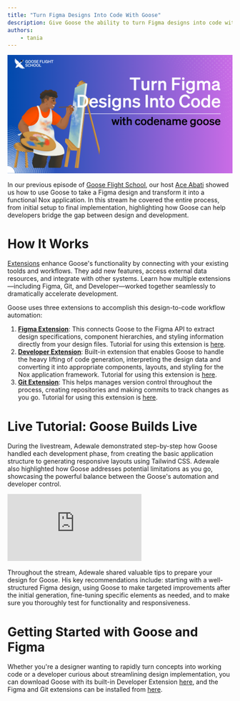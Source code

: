 ```yaml
---
title: "Turn Figma Designs Into Code With Goose"
description: Give Goose the ability to turn Figma designs into code with the Figma extension.
authors: 
    - tania
---
```


![blog cover](goosefigma.png)

</div>

In our previous episode of [Goose Flight School](https://www.youtube.com/playlist?list=PLyMFt_U2IX4s1pMaidir5P4lSfjUK6Nzm), our host [Ace Abati](https://www.linkedin.com/in/acekyd/) showed us how to use Goose to take a Figma design and transform it into a functional Nox application. In this stream he covered the entire process, from initial setup to final implementation, highlighting how Goose can help developers bridge the gap between design and development.

<!--truncate-->

# How It Works
[Extensions](https://block.github.io/goose/docs/getting-started/using-extensions) enhance Goose's functionality by connecting with your existing toolds and workflows. They add new features, access external data resources, and integrate with other systems. Learn how multiple extensions—including Figma, Git, and Developer—worked together seamlessly to dramatically accelerate development. 

Goose uses three extensions to accomplish this design-to-code workflow automation:
1. **[Figma Extension](https://github.com/hapins/figma-mcp#readme)**: This connects Goose to the Figma API to extract design specifications, component hierarchies, and styling information directly from your design files. Tutorial for using this extension is [here](https://block.github.io/goose/docs/tutorials/figma-mcp).
2. **[Developer Extension](https://github.com/block/goose/tree/main/crates/goose-mcp/src/developer)**: Built-in extension that enables Goose to handle the heavy lifting of code generation, interpreting the design data and converting it into appropriate components, layouts, and styling for the Nox application framework. Tutorial for using this extension is [here](https://block.github.io/goose/docs/tutorials/developer-mcp).
3. **[Git Extension](https://github.com/modelcontextprotocol/servers/tree/main/src/git)**: This helps manages version control throughout the process, creating repositories and making commits to track changes as you go. Tutorial for using this extension is [here](https://block.github.io/goose/docs/tutorials/github-mcp).

# Live Tutorial: Goose Builds Live
During the livestream, Adewale demonstrated step-by-step how Goose handled each development phase, from creating the basic application structure to generating responsive layouts using Tailwind CSS. Adewale also highlighted how Goose addresses potential limitations as you go, showcasing the powerful balance between the Goose's automation and developer control.

<iframe class="aspect-ratio" src="https://www.youtube.com/embed/_9t_N9zKwKM?si=r3e1MkrjS-f2AvkI" title="YouTube video player" frameborder="0" allow="accelerometer; autoplay; clipboard-write; encrypted-media; gyroscope; picture-in-picture; web-share" referrerpolicy="strict-origin-when-cross-origin" allowfullscreen></iframe>

Throughout the stream, Adewale shared valuable tips to prepare your design for Goose. His key recommendations include: starting with a well-structured Figma design, using Goose to make targeted improvements after the initial generation, fine-tuning specific elements as needed, and to make sure you thoroughly test for functionality and responsiveness.

# Getting Started with Goose and Figma
Whether you're a designer wanting to rapidly turn concepts into working code or a developer curious about streamlining design implementation, you can download Goose with its built-in Developer Extension [here](https://block.github.io/goose/docs/getting-started/installation), and the Figma and Git extensions can be installed from [here](https://block.github.io/goose/v1/extensions/).

<head>
  <meta property="og:title" content="Goose Flight School: Turn Figma Designs Into Code With Goose" />
  <meta property="og:type" content="article" />
  <meta property="og:url" content="https://block.github.io/goose/blog/2025/03/12/goose-figma-mcp" />
  <meta property="og:description" content="Give Goose the ability to turn Figma designs into code with the Figma extension." />
  <meta property="og:image" content="https://block.github.io/goose/assets/images/goosefigma.png" />
  <meta name="twitter:card" content="summary_large_image" />
  <meta property="twitter:domain" content="block.github.io/goose" />
  <meta name="twitter:title" content="Goose Flight School: Turn Figma Designs Into Code With Goose" />
  <meta name="twitter:description" content="Give Goose the ability to turn Figma designs into code with the Figma extension." />
  <meta name="twitter:image" content="https://block.github.io/goose/assets/images/goosefigma.png" />
</head>